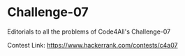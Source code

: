 # Challenge-07
Editorials to all the problems of Code4All's Challenge-07

Contest Link: https://www.hackerrank.com/contests/c4a07
